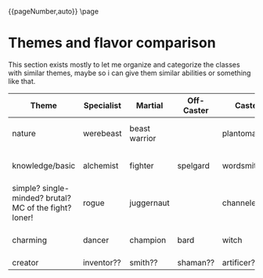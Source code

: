 {{pageNumber,auto}}
\page
# Themes and flavor comparison
This section exists mostly to let me organize and categorize the classes with similar themes, maybe so i can give them similar abilities or something like that.

| Theme                                                  | Specialist | Martial       | Off-Caster | Caster       | Skill                               | Feat |
| ------------------------------------------------------ | ---------- | ------------- | ---------- | ------------ | ----------------------------------- | ---- |
| nature                                                 | werebeast  | beast warrior |            | plantomancer | nature, animal handling             |      |
| knowledge/basic                                        | alchemist  | fighter       | spelgard   | wordsmith    | history, medicine, empathy          |      |
| simple? single-minded? brutal? MC of the fight? loner! | rogue      | juggernaut    |            | channeler    | insight, perception, investigation  |      |
| charming                                               | dancer     | champion      | bard       | witch        | persuasion, deception, intimidation |      |
| creator                                                | inventor??           | smith??              | shaman??           | artificer??             |                                     |      |

